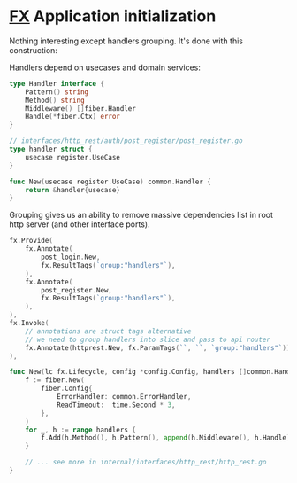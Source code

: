 # [FX](https://github.com/uber-go/fx) Application initialization

Nothing interesting except handlers grouping. It's done with this construction:

Handlers depend on usecases and domain services:

```go
type Handler interface {
	Pattern() string
	Method() string
	Middleware() []fiber.Handler
	Handle(*fiber.Ctx) error
}

// interfaces/http_rest/auth/post_register/post_register.go
type handler struct {
	usecase register.UseCase
}

func New(usecase register.UseCase) common.Handler {
	return &handler{usecase}
}

```

Grouping gives us an ability to remove massive dependencies list in root http server (and other interface ports).

```go
fx.Provide(
    fx.Annotate(
        post_login.New,
        fx.ResultTags(`group:"handlers"`),
    ),
    fx.Annotate(
        post_register.New,
        fx.ResultTags(`group:"handlers"`),
    ),
),
fx.Invoke(
    // annotations are struct tags alternative
    // we need to group handlers into slice and pass to api router
    fx.Annotate(httprest.New, fx.ParamTags(``, ``, `group:"handlers"`)),
),
```

```go
func New(lc fx.Lifecycle, config *config.Config, handlers []common.Handler) {
	f := fiber.New(
		fiber.Config{
			ErrorHandler: common.ErrorHandler,
			ReadTimeout:  time.Second * 3,
		},
	)
	for _, h := range handlers {
		f.Add(h.Method(), h.Pattern(), append(h.Middleware(), h.Handle)...)
	}

    // ... see more in internal/interfaces/http_rest/http_rest.go
}
```
